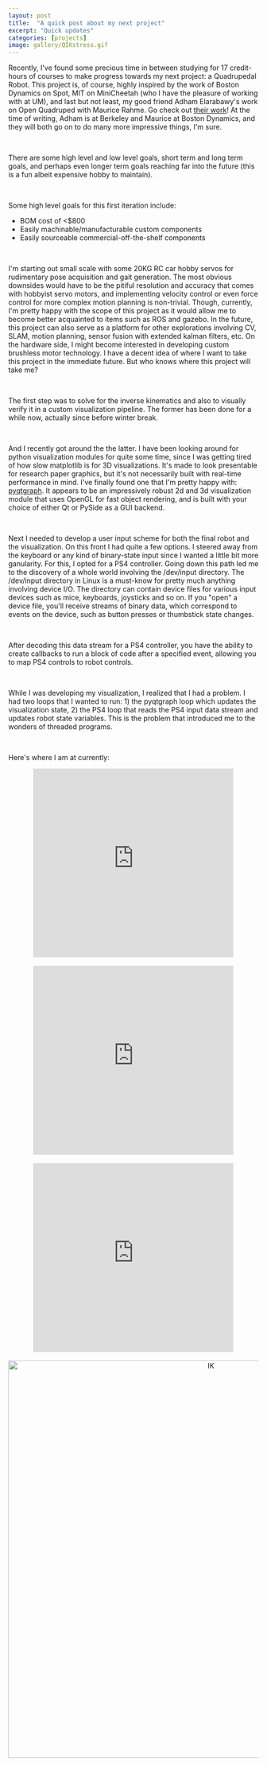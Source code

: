 ```yaml
---
layout: post
title:  "A quick post about my next project"
excerpt: "Quick updates"
categories: [projects]
image: gallery/QIKstress.gif
---
```


Recently, I've found some precious time in between studying for 17 credit-hours of courses to make progress towards my next project: a Quadrupedal Robot. This project is, of course, highly inspired by the work of Boston Dynamics on Spot, MIT on MiniCheetah (who I have the pleasure of working with at UM), and last but not least, my good friend Adham Elarabawy's work on Open Quadruped with Maurice Rahme. Go check out [their work](https://github.com/OpenQuadruped)! At the time of writing, Adham is at Berkeley and Maurice at Boston Dynamics, and they will both go on to do many more impressive things, I'm sure.

<br>

There are some high level and low level goals, short term and long term goals, and perhaps even longer term goals reaching far into the future (this is a fun albeit expensive hobby to maintain).

<br>

Some high level goals for this first iteration include:
* BOM cost of <$800
* Easily machinable/manufacturable custom components
* Easily sourceable commercial-off-the-shelf components

<br>

I'm starting out small scale with some 20KG RC car hobby servos for rudimentary pose acquisition and gait generation. The most obvious downsides would have to be the pitiful resolution and accuracy that comes with hobbyist servo motors, and implementing velocity control or even force control for more complex motion planning is non-trivial. Though, currently, I'm pretty happy with the scope of this project as it would allow me to become better acquainted to items such as ROS and gazebo. In the future, this project can also serve as a platform for other explorations involving CV, SLAM, motion planning, sensor fusion with extended kalman filters, etc. On the hardware side, I might become interested in developing custom brushless motor technology. I have a decent idea of where I want to take this project in the immediate future. But who knows where this project will take me?

<br>

The first step was to solve for the inverse kinematics and also to visually verify it in a custom visualization pipeline. The former has been done for a while now, actually since before winter break.

<br>

And I recently got around the the latter. I have been looking around for python visualization modules for quite some time, since I was getting tired of how slow matplotlib is for 3D visualizations. It's made to look presentable for research paper graphics, but it's not necessarily built with real-time performance in mind. I've finally found one that I'm pretty happy with: [pyqtgraph](http://www.pyqtgraph.org/). It appears to be an impressively robust 2d and 3d visualization module that uses OpenGL for fast object rendering, and is built with your choice of either Qt or PySide as a GUI backend.

<br>

Next I needed to develop a user input scheme for both the final robot and the visualization. On this front I had quite a few options. I steered away from the keyboard or any kind of binary-state input since I wanted a little bit more ganularity. For this, I opted for a PS4 controller. Going down this path led me to the discovery of a whole world involving the /dev/input directory. The /dev/input directory in Linux is a must-know for pretty much anything involving device I/O. The directory can contain device files for various input devices such as mice, keyboards, joysticks and so on. If you "open" a device file, you'll receive streams of binary data, which correspond to events on the device, such as button presses or thumbstick state changes.

<br>

After decoding this data stream for a PS4 controller, you have the ability to create callbacks to run a block of code after a specified event, allowing you to map PS4 controls to robot controls.

<br>

While I was developing my visualization, I realized that I had a problem. I had two loops that I wanted to run: 1) the pyqtgraph loop which updates the visualization state, 2) the PS4 loop that reads the PS4 input data stream and updates robot state variables. This is the problem that introduced me to the wonders of threaded programs.

<br>

Here's where I am at currently:
<div align="center"><iframe style="height:380px;width:80%" src="https://www.youtube.com/embed/fkbPEBkFw38" frameborder="0" allow="accelerometer; autoplay; clipboard-write; encrypted-media; gyroscope; picture-in-picture" allowfullscreen></iframe></div>
<br>
<div align="center"><iframe style="height:380px;width:80%" src="https://www.youtube.com/embed/RiKDt2fboVg" frameborder="0" allow="accelerometer; autoplay; clipboard-write; encrypted-media; gyroscope; picture-in-picture" allowfullscreen></iframe></div>
<br>
<div align="center"><iframe style="height:380px;width:80%" src="https://www.youtube.com/embed/Qadp65k-Nd0" frameborder="0" allow="accelerometer; autoplay; clipboard-write; encrypted-media; gyroscope; picture-in-picture" allowfullscreen></iframe></div>
<br>
<div align="center">
  <img src="{{ site.url }}/img/gallery/QIKstress.gif" alt="IK" width="800px">
</div>
